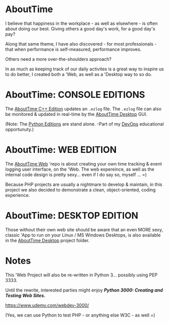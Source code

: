 # AboutTime
I believe that happiness in the workplace - as well as elsewhere - is often about doing our best. Giving others a good day's work, for a good day's pay?

Along that same theme, I have also discovered - for most professionals  - that when performance is self-measured, performance improves. 

Others need a more over-the-shoulders approach?

In as much as keeping track of our daily activites is a great way to inspire us to do better, I created both a 'Web, as well as a 'Desktop way to so do.

AboutTime: CONSOLE EDITIONS
=====
The [AboutTime C++ Edition](https://github.com/soft9000/era/tree/master/cpp) updates an `.ezlog` file. The `.ezlog` file can also be monitored & updated in real-time by the [AboutTime Desktop](https://github.com/soft9000/AboutTime/tree/master/AboutTimeDesktop) GUI.

(Note: The [Python Editions](https://github.com/soft9000/era/blob/master/ezlog03.py) are stand alone. -Part of my [DevOps](https://www.udemy.com/course/python-4000-gnu-devops) educational opportunuty.)

AboutTime: WEB EDITION
==========
The [AboutTime Web](https://github.com/soft9000/AboutTime/tree/master/AboutTimeWeb02) 'repo is about creating your own time tracking &amp; event logging user interface, on the 'Web. The web expereince, as well as the internal code design is pretty sexy... even if I do say so, myself ... =)

Because PHP projects are usually a nightmare to develop & maintain, in this project we also decided to demonstrate a clean, object-oriented, coding experience. 

AboutTime: DESKTOP EDITION
==========
Those without their own web site should be aware that an even MORE sexy, classic 'App to run on your Linux / MS Windows Desktops, is also available in the [AboutTime Desktop](https://github.com/soft9000/AboutTime/tree/master/AboutTimeDesktop) project folder.

# Notes
This 'Web Project will also be re-written in Python 3... possibly using PEP 3333. 

Until the rewrite, interested parties might enjoy ***Python 3000: Creating and Testing Web Sites.***

https://www.udemy.com/webdev-3000/

(Yes, we can use Python to test PHP - or anything else W3C - as well =)
